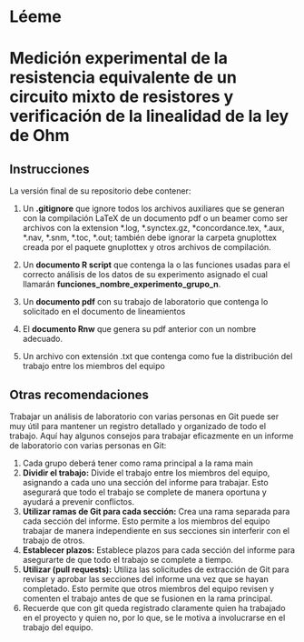 # Léeme
# Medición experimental de la resistencia equivalente de un circuito mixto de resistores y verificación de la linealidad de la ley de Ohm 
## Instrucciones 
La versión final de su repositorio debe contener:

1. Un **.gitignore** que ignore todos los archivos auxiliares que se generan con la compilación LaTeX de un documento pdf o un beamer como ser archivos con la extension *.log, *.synctex.gz, *concordance.tex, *.aux, *.nav, *.snm, *.toc, *.out; también debe ignorar la carpeta gnuplottex creada por el paquete gnuplottex y otros archivos de compilación.

2. Un **documento R script**  que contenga la o las funciones usadas para el correcto análisis de los datos de su experimento asignado el cual llamarán **funciones_nombre_experimento_grupo_n**.

3. Un **documento pdf** con su trabajo de laboratorio que contenga lo solicitado en el documento de lineamientos

4. El **documento Rnw** que genera su pdf anterior con un nombre adecuado.
5. Un archivo con extensión .txt que contenga como fue la distribución del trabajo entre los miembros del equipo

## Otras recomendaciones 
Trabajar un análisis de laboratorio con varias personas en Git puede ser muy útil para mantener un registro detallado y organizado de todo el trabajo. Aquí hay algunos consejos para trabajar eficazmente en un informe de laboratorio con varias personas en Git:
1. Cada grupo deberá tener como rama principal a la rama main 
2. **Dividir el trabajo:** Divide el trabajo entre los miembros del equipo, asignando a cada uno una sección del informe para trabajar. Esto asegurará que todo el trabajo se complete de manera oportuna y ayudará a prevenir conflictos.
3. **Utilizar ramas de Git para cada sección:** Crea una rama separada para cada sección del informe. Esto permite a los miembros del equipo trabajar de manera independiente en sus secciones sin interferir con el trabajo de otros.
4. **Establecer plazos:** Establece plazos para cada sección del informe para asegurarte de que todo el trabajo se complete a tiempo. 
5. **Utilizar (pull requests):** Utiliza las solicitudes de extracción de Git para revisar y aprobar las secciones del informe una vez que se hayan completado. Esto permite que otros miembros del equipo revisen y comenten el trabajo antes de que se fusionen en la rama principal.
6. Recuerde que con git queda registrado claramente quien ha trabajado en el proyecto y quien no, por lo que, se le motiva a involucrarse en el trabajo del equipo.





